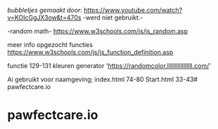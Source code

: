 *bubbletjes gemaakt door:*
https://www.youtube.com/watch?v=KOIcGgJX3ow&t=470s
-werd niet gebruikt.-


-random math-
https://www.w3schools.com/js/js_random.asp


meer info opgezocht functies
https://www.w3schools.com/js/js_function_definition.asp

functie 129-131 kleuren generator 'https://randomcolor.lllllllllllllllll.com/'




Ai gebruikt voor naamgeving;
index.html 74-80
Start.html 33-43# pawfectcare.io

# pawfectcare.io
